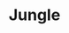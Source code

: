 ---
  title: Jungle
  price: 20
  thumbnail: "/assets/img/1.jpg"
  description: "Describe your product. Lorem ipsum dolor sit amet, consectetur adipiscing elit. Proin quis tincidunt arcu. Vivamus nunc nulla, mattis in risus eget, auctor elementum est. Phasellus eu gravida mi. Mauris tincidunt sem sed feugiat aliquet. Class aptent taciti sociosqu ad litora torquent per conubia nostra, per inceptos himenaeos. Nullam luctus suscipit tortor, sit amet rutrum magna efficitur et. Quisque cursus fringilla arcu sed semper."
  tags: magliette
  layout: product
  type : Trend

---
